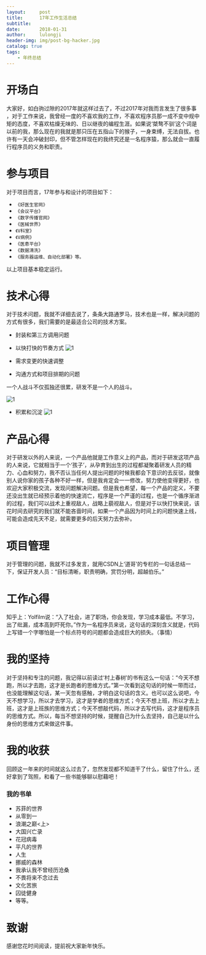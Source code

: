 ```yaml
---
layout:     post
title:      17年工作生活总结
subtitle:   
date:       2018-01-31
author:     lulongji
header-img: img/post-bg-hacker.jpg
catalog: true
tags:
    - 年终总结
---
```



# 开场白
大家好，如白驹过隙的2017年就这样过去了，不过2017年对我而言发生了很多事 ，对于工作来说，我曾经一度的不喜欢我的工作，不喜欢程序员那一成不变中规中矩的态度，不喜欢枯燥无味的、日以继夜的编程生涯。如果说‘桀骜不驯’这个词是以前的我，那么现在的我就是那只压在五指山下的猴子，一身束缚，无法自拔。也许有一天会冲破封印，但不管怎样现在的我终究还是一名程序猿，那么就会一直履行程序员的义务和职责。

# 参与项目
对于项目而言，17年参与和设计的项目如下：
- ```《好医生官网》```
- ```《会议平台》```
- ```《数字传播官网》```
- ```《医械世界》```
- ```《V科室》```
- ```《V病例》```
- ```《医患平台》```
- ```《数据清洗》```
- ```《服务器运维、自动化部署》等。```

以上项目基本稳定运行。

# 技术心得
对于技术问题，我就不详细去说了，条条大路通罗马，技术也是一样，解决问题的方式有很多，我们需要的是最适合公司的技术方案。
- 封装和第三方调用问题
- 以快打快的节奏方式
![1](https://raw.githubusercontent.com/lulongji/lulongji.github.io/master/imgs/blog/4.png)

- 需求变更的快速调整
- 沟通方式和项目排期的问题

 一个人战斗不仅孤独还很累，研发不是一个人的战斗。

![1](https://raw.githubusercontent.com/lulongji/lulongji.github.io/master/imgs/blog/3.png)

- 积累和沉淀
![1](https://raw.githubusercontent.com/lulongji/lulongji.github.io/master/imgs/blog/5.png)


# 产品心得
对于研发以外的人来说，一个产品他就是工作意义上的产品，而对于研发这项产品的人来说，它就相当于一个‘孩子’，从孕育到出生的过程都凝聚着研发人员的精力、心血和努力，我不否认当任何人提出问题的时候我都会下意识的去反驳，就像别人说你家的孩子各种不好一样，但是我肯定会一一修改，努力使他变得更好，也欢迎大家积极交流，发现问题解决问题。但是我也希望，每一个产品的定义，不要还没出生就已经预示着他的快速消亡，程序是一个严谨的过程，也是一个循序渐进的过程，我们可以战术上重视敌人，战略上藐视敌人，但是对于以快打快来说，该花时间去研究的我们就不能吝啬时间，如果一个产品因为时间上的问题快速上线，可能会造成先天不足，就需要更多的后天努力去弥补。

  
# 项目管理
对于管理的问题，我就不过多发言，就用CSDN上‘道哥’的专栏的一句话总结一下，保证开发人员：“目标清晰，职责明确，赏罚分明，超越伯乐。”


# 工作心得
知乎上：Yolfilm说：“入了社会，进了职场，你会发现，学习成本最低。不学习，出了纰漏，成本高到吓死你。”作为一名程序员来说，这句话的深刻含义就是，代码上写错一个字哪怕是一个标点符号的问题都会造成巨大的损失。（事情）

# 我的坚持
对于坚持和专注的问题，我记得以前读过‘村上春树’的书有这么一句话：“今天不想跑，所以才去跑，这才是长跑者的思维方式。”第一次看到这句话的时候一带而过，也没能理解这句话，某一天忽有感触，才明白这句话的含义。也可以这么说吧，今天不想学习，所以才去学习，这才是学者的思维方式；今天不想上班，所以才去上班，这才是上班族的思维方式；今天不想敲代码，所以才去写代码，这才是程序员的思维方式。所以，每当不想坚持的时候，提醒自己为什么去坚持，自己是以什么身份的思维方式来做这件事。

# 我的收获
回顾这一年来的时间就这么过去了，忽然发现都不知道干了什么，留住了什么，还好拿到了驾照，和看了一些书能够聊以慰藉吧！

### 我的书单
- 苏菲的世界
- 从零到一
- 浪潮之巅<上>
- 大国兴亡录
- 花冠病毒
- 平凡的世界
- 人生
- 挪威的森林
- 我承认我不曾经历沧桑
- 不畏将来不念过去
- 文化苦旅
- 囚徒健身
- 等等。


# 致谢

感谢您花时间阅读，提前祝大家新年快乐。
